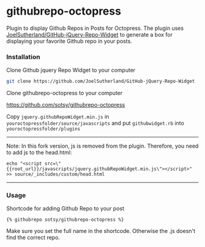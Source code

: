 githubrepo-octopress
====================

Plugin to display Github Repos in Posts for Octopress. The plugin uses [JoelSutherland/GitHub-jQuery-Repo-Widget](https://github.com/JoelSutherland/GitHub-jQuery-Repo-Widget) to generate a box for displaying your favorite Github repo in your posts.

### Installation

Clone Github jquery Repo Widget to your computer

```bash
git clone https://github.com/JoelSutherland/GitHub-jQuery-Repo-Widget
```

Clone githubrepo-octopress to your computer

https://github.com/sotsy/githubrepo-octopress

Copy ```jquery.githubRepoWidget.min.js``` in ```youroctopressfolder/source/javascripts``` and put ```githubwidget.rb``` into ```youroctopressfolder/plugins```

- - -

Note: In this fork version, js is removed from the plugin.
Therefore, you need to add js to the head.html:

    echo "<script src=\"{{root_url}}/javascripts/jquery.githubRepoWidget.min.js\"></script>" >> source/_includes/custom/head.html

- - -

### Usage

Shortcode for adding Github Repo to your post

```
{% githubrepo sotsy/githubrepo-octopress %}
```

Make sure you set the full name in the shortcode. Otherwise the .js doesn't find the correct repo.
